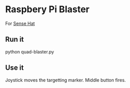 # Raspbery Pi Blaster

For [Sense Hat](https://www.raspberrypi.org/products/sense-hat/)

## Run it

python quad-blaster.py

## Use it

Joystick moves the targetting marker. Middle button fires.

